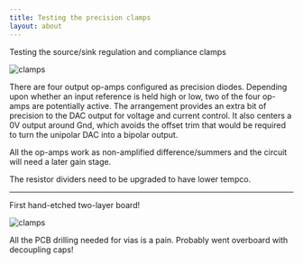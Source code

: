 ```yaml
---
title: Testing the precision clamps
layout: about
---
```


Testing the source/sink regulation and compliance clamps

![clamps](http://s3.julian1.io/rx100/smaller/DSC02110.JPG)

There are four output op-amps configured as precision diodes. Depending upon whether an input reference is held high or low, two of the four op-amps are potentially active. The arrangement provides an extra bit of precision to the DAC output for voltage and current control. It also centers a 0V output around Gnd, which avoids the offset trim that would be required to turn the unipolar DAC into a bipolar output. 

All the op-amps work as non-amplified difference/summers and the circuit will need a later gain stage.

The resistor dividers need to be upgraded to have lower tempco. 

---

First hand-etched two-layer board!

![clamps](http://s3.julian1.io/rx100/smaller/DSC02050.JPG)

All the PCB drilling needed for vias is a pain. Probably went overboard with decoupling caps!

